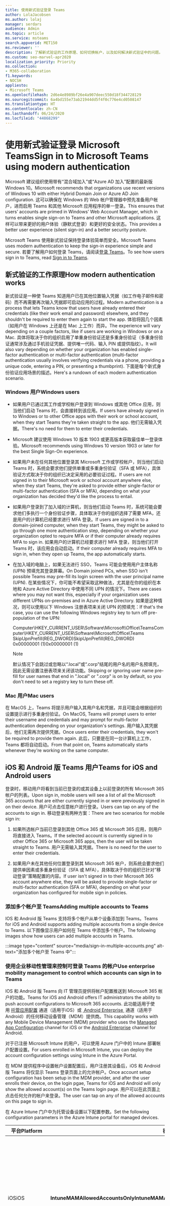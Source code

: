 ```yaml
---
title: 使用新式验证登录 Teams
author: LolaJacobsen
ms.author: lolaj
manager: serdars
audience: Admin
ms.topic: article
ms.service: msteams
search.appverid: MET150
ms.reviewer: ''
description: 了解新式验证的工作原理、如何切换帐户，以及如何解决新式验证中的问题。 包括如何告诉 Teams 在登录时忽略用户名 (UPN) 预填充。
ms.custom: seo-marvel-apr2020
localization_priority: Priority
ms.collection:
- M365-collaboration
f1.keywords:
- NOCSH
appliesto:
- Microsoft Teams
ms.openlocfilehash: 2d6e4e8989bf26e4a907deec550d18f344728129
ms.sourcegitcommit: 6a4bd155e73ab21944dd5f4f0c776e4cd0508147
ms.translationtype: HT
ms.contentlocale: zh-CN
ms.lasthandoff: 06/24/2020
ms.locfileid: "44868299"
---
```

<a name="sign-in-to-microsoft-teams-using-modern-authentication"></a><span data-ttu-id="c113b-104">使用新式验证登录 Microsoft Teams</span><span class="sxs-lookup"><span data-stu-id="c113b-104">Sign in to Microsoft Teams using modern authentication</span></span>
==========================

<span data-ttu-id="c113b-105">Microsoft 建议组织使用带有“混合域加入”或“Azure AD 加入”配置的最新版 Windows 10。</span><span class="sxs-lookup"><span data-stu-id="c113b-105">Microsoft recommends that organizations use recent versions of Windows 10 with either Hybrid Domain Join or Azure AD Join configuration.</span></span> <span data-ttu-id="c113b-106">这可以确保在 Windows 的 Web 帐户管理器中预先准备用户帐户，进而启用 Teams 和其他 Microsoft 应用程序的单一登录。</span><span class="sxs-lookup"><span data-stu-id="c113b-106">This ensures that users’ accounts are primed in Windows’ Web Account Manager, which in turns enables single sign-on to Teams and other Microsoft applications.</span></span> <span data-ttu-id="c113b-107">这样可以带来更好的用户体验（静默式登录）和更好的安全状态。</span><span class="sxs-lookup"><span data-stu-id="c113b-107">This provides a better user experience (silent sign-in) and a better security posture.</span></span>

<span data-ttu-id="c113b-108">Microsoft Teams 使用新式验证保持登录体验简单而安全。</span><span class="sxs-lookup"><span data-stu-id="c113b-108">Microsoft Teams uses modern authentication to keep the sign-in experience simple and secure.</span></span> <span data-ttu-id="c113b-109">若要了解用户如何登录 Teams，请阅读[登录 Teams](https://support.office.com/article/sign-in-to-teams-ea4b1443-d11b-4791-8ae1-9977e7723055)。</span><span class="sxs-lookup"><span data-stu-id="c113b-109">To see how users sign in to Teams, read [Sign in to Teams](https://support.office.com/article/sign-in-to-teams-ea4b1443-d11b-4791-8ae1-9977e7723055).</span></span>

## <a name="how-modern-authentication-works"></a><span data-ttu-id="c113b-110">新式验证的工作原理</span><span class="sxs-lookup"><span data-stu-id="c113b-110">How modern authentication works</span></span>

<span data-ttu-id="c113b-111">新式验证是一种使 Teams 知道用户已在其他位置输入凭据（如工作电子邮件和密码）而不再需要再次输入凭据即可启动应用的过程。</span><span class="sxs-lookup"><span data-stu-id="c113b-111">Modern authentication is a process that lets Teams know that users have already entered their credentials (like their work email and password) elsewhere, and they shouldn't be required to enter them again to start the app.</span></span> <span data-ttu-id="c113b-112">体验将因几个因素（如用户在 Windows 上还是在 Mac 上工作）而异。</span><span class="sxs-lookup"><span data-stu-id="c113b-112">The experience will vary depending on a couple factors, like if users are working in Windows or on a Mac.</span></span> <span data-ttu-id="c113b-113">具体将取决于你的组织启用了单重身份验证还是多重身份验证（多重身份验证通常涉及通过手机验证凭据、提供唯一代码、输入 PIN 或提供指纹）。</span><span class="sxs-lookup"><span data-stu-id="c113b-113">It will also vary depending on whether your organization has enabled single-factor authentication or multi-factor authentication (multi-factor authentication usually involves verifying credentials via a phone, providing a unique code, entering a PIN, or presenting a thumbprint).</span></span> <span data-ttu-id="c113b-114">下面是每个新式身份验证应用场景的描述。</span><span class="sxs-lookup"><span data-stu-id="c113b-114">Here's a rundown of each modern authentication scenario.</span></span>

### <a name="windows-users"></a><span data-ttu-id="c113b-115">Windows 用户</span><span class="sxs-lookup"><span data-stu-id="c113b-115">Windows users</span></span>

- <span data-ttu-id="c113b-116">如果用户已通过其工作或学校帐户登录到 Windows 或其他 Office 应用，则当他们启动 Teams 时，会直接转到该应用。</span><span class="sxs-lookup"><span data-stu-id="c113b-116">If users have already signed in to Windows or to other Office apps with their work or school account, when they start Teams they're taken straight to the app.</span></span> <span data-ttu-id="c113b-117">他们无需输入凭据。</span><span class="sxs-lookup"><span data-stu-id="c113b-117">There's no need for them to enter their credentials.</span></span>

- <span data-ttu-id="c113b-118">Microsoft 建议使用 Windows 10 版本 1903 或更高版本获取最佳单一登录体验。</span><span class="sxs-lookup"><span data-stu-id="c113b-118">Microsoft recommends using Windows 10 version 1903 or later for the best Single Sign-On experience.</span></span>

- <span data-ttu-id="c113b-119">如果用户未在任何其他位置登录其 Microsoft 工作或学校帐户，则当他们启动 Teams 时，系统会要求他们提供单重或多重身份验证（SFA 或 MFA），具体验证方式取决于你的组织已决定采用的必要验证过程。</span><span class="sxs-lookup"><span data-stu-id="c113b-119">If users are not signed in to their Microsoft work or school account anywhere else, when they start Teams, they're asked to provide either single-factor or multi-factor authentication (SFA or MFA), depending on what your organization has decided they'd like the process to entail.</span></span>

- <span data-ttu-id="c113b-120">如果用户登录到了加入域的计算机，则当他们启动 Teams 时，系统可能会要求他们多执行一个身份验证步骤，具体取决于你的组织选择了需要 MFA，还是用户的计算机已经要求进行 MFA 登录。</span><span class="sxs-lookup"><span data-stu-id="c113b-120">If users are signed in to a domain-joined computer, when they start Teams, they might be asked to go through one more authentication step, depending on whether your organization opted to require MFA or if their computer already requires MFA to sign in.</span></span> <span data-ttu-id="c113b-121">如果用户的计算机已经要求进行 MFA 登录，则当他们打开 Teams 时，该应用会自动启动。</span><span class="sxs-lookup"><span data-stu-id="c113b-121">If their computer already requires MFA to sign in, when they open up Teams, the app automatically starts.</span></span>

- <span data-ttu-id="c113b-122">在加入域的电脑上，如果无法进行 SSO，Teams 可能会使用用户主体名称 (UPN) 预填充其登录屏幕。</span><span class="sxs-lookup"><span data-stu-id="c113b-122">On Domain joined PCs, when SSO isn't possible Teams may pre-fill its login screen with the user principal name (UPN).</span></span> <span data-ttu-id="c113b-123">在某些情况下，你可能不希望采取这种做法，尤其是在你的组织在本地和 Azure Active Directory 中使用不同 UPN 的情况下。</span><span class="sxs-lookup"><span data-stu-id="c113b-123">There are cases where you may not want this, especially if your organization uses different UPNs on-premises and in Azure Active Directory.</span></span> <span data-ttu-id="c113b-124">如果是这种情况，则可以使用以下 Windows 注册表项来关闭 UPN 的预填充：</span><span class="sxs-lookup"><span data-stu-id="c113b-124">If that's the case, you can use the following Windows registry key to turn off pre-population of the UPN:</span></span>

  <span data-ttu-id="c113b-125">Computer\HKEY_CURRENT_USER\Software\Microsoft\Office\Teams</span><span class="sxs-lookup"><span data-stu-id="c113b-125">Computer\HKEY_CURRENT_USER\Software\Microsoft\Office\Teams</span></span><br/>
  <span data-ttu-id="c113b-126">SkipUpnPrefill(REG_DWORD)</span><span class="sxs-lookup"><span data-stu-id="c113b-126">SkipUpnPrefill(REG_DWORD)</span></span><br/>
  <span data-ttu-id="c113b-127">0x00000001 (1)</span><span class="sxs-lookup"><span data-stu-id="c113b-127">0x00000001 (1)</span></span>

    > [!NOTE]
    > <span data-ttu-id="c113b-128">默认情况下会跳过或忽略以“.local”或“.corp”结尾的用户名的用户名预填充，因此无需设置注册表项来关闭该功能。</span><span class="sxs-lookup"><span data-stu-id="c113b-128">Skipping or ignoring user name pre-fill for user names that end in ".local" or ".corp" is on by default, so you don't need to set a registry key to turn these off.</span></span>


### <a name="mac-users"></a><span data-ttu-id="c113b-129">Mac 用户</span><span class="sxs-lookup"><span data-stu-id="c113b-129">Mac users</span></span>

<span data-ttu-id="c113b-130">在 MacOS 上，Teams 将提示用户输入其用户名和凭据，并且可能会根据组织的设置提示进行多重身份验证。</span><span class="sxs-lookup"><span data-stu-id="c113b-130">On MacOS, Teams will prompt users to enter their username and credentials and may prompt for multi-factor authentication depending on your organization's settings.</span></span> <span data-ttu-id="c113b-131">用户输入其凭据后，他们无需再次提供凭据。</span><span class="sxs-lookup"><span data-stu-id="c113b-131">Once users enter their credentials, they won't be required to provide them again.</span></span> <span data-ttu-id="c113b-132">此后，只要是在同一台计算机上工作，Teams 都将自动启动。</span><span class="sxs-lookup"><span data-stu-id="c113b-132">From that point on, Teams automatically starts whenever they're working on the same computer.</span></span>

## <a name="teams-for-ios-and-android-users"></a><span data-ttu-id="c113b-133">iOS 和 Android 版 Teams 用户</span><span class="sxs-lookup"><span data-stu-id="c113b-133">Teams for iOS and Android users</span></span>

<span data-ttu-id="c113b-134">登录时，移动用户将看到当前已登录的或其设备上以前登录的所有 Microsoft 365 帐户的列表。</span><span class="sxs-lookup"><span data-stu-id="c113b-134">Upon sign in, mobile users will see a list of all the Microsoft 365 accounts that are either currently signed in or were previously signed in on their device.</span></span> <span data-ttu-id="c113b-135">用户可点击任意帐户进行登录。</span><span class="sxs-lookup"><span data-stu-id="c113b-135">Users can tap on any of the accounts to sign in.</span></span> <span data-ttu-id="c113b-136">移动登录有两种方案：</span><span class="sxs-lookup"><span data-stu-id="c113b-136">There are two scenarios for mobile sign in:</span></span>
    
1. <span data-ttu-id="c113b-137">如果所选帐户当前已登录到其他 Office 365 或 Microsoft 365 应用，则用户将直接进入 Teams。</span><span class="sxs-lookup"><span data-stu-id="c113b-137">If the selected account is currently signed in to other Office 365 or Microsoft 365 apps, then the user will be taken straight to Teams.</span></span> <span data-ttu-id="c113b-138">用户无需输入其凭据。</span><span class="sxs-lookup"><span data-stu-id="c113b-138">There is no need for the user to enter their credentials.</span></span>
    
2. <span data-ttu-id="c113b-139">如果用户未在其他任何位置登录到其 Microsoft 365 帐户，则系统会要求他们提供单因素或多重身份验证（SFA 或 MFA），具体取决于你的组织已针对”移动登录”策略配置的内容。</span><span class="sxs-lookup"><span data-stu-id="c113b-139">If user isn't signed in to their Microsoft 365 account anywhere else, they will be asked to provide single-factor or multi-factor authentication (SFA or MFA), depending on what your organization has configured for mobile sign in policies.</span></span>

### <a name="adding-multiple-accounts-to-teams"></a><span data-ttu-id="c113b-140">添加多个帐户至 Teams</span><span class="sxs-lookup"><span data-stu-id="c113b-140">Adding multiple accounts to Teams</span></span>

<span data-ttu-id="c113b-141">IOS 和 Android 版 Teams 支持将多个帐户从单个设备添加到 Teams。</span><span class="sxs-lookup"><span data-stu-id="c113b-141">Teams for iOS and Android supports adding multiple accounts from a single device to Teams.</span></span> <span data-ttu-id="c113b-142">以下图像显示用户如何在 Teams 中添加多个帐户。</span><span class="sxs-lookup"><span data-stu-id="c113b-142">The following images show how users can add multiple accounts in Teams.</span></span>
    
:::image type="content" source="media/sign-in-multiple-accounts.png" alt-text="添加多个帐户至 Teams 中":::

### <a name="use-enterprise-mobility-management-to-control-which-accounts-can-sign-in-to-teams"></a><span data-ttu-id="c113b-144">使用企业移动性管理来控制可登录 Teams 的帐户</span><span class="sxs-lookup"><span data-stu-id="c113b-144">Use enterprise mobility management to control which accounts can sign in to Teams</span></span>

<span data-ttu-id="c113b-145">IOS 和 Android 版 Teams 向 IT 管理员提供将帐户配置推送到 Microsoft 365 帐户的功能。</span><span class="sxs-lookup"><span data-stu-id="c113b-145">Teams for iOS and Android offers IT administrators the ability to push account configurations to Microsoft 365 accounts.</span></span> <span data-ttu-id="c113b-146">此功能适用于使用 [托管应用配置](https://developer.apple.com/library/archive/samplecode/sc2279/Introduction/Intro.html) 通道（适用于iOS）或 [ Android Enterprise ](https://developer.android.com/work/managed-configurations) 通道（适用于Android）的任何移动设备管理（MDM）提供商。</span><span class="sxs-lookup"><span data-stu-id="c113b-146">This capability works with any Mobile Device Management (MDM) provider who uses the [Managed App Configuration](https://developer.apple.com/library/archive/samplecode/sc2279/Introduction/Intro.html) channel for iOS or the [Android Enterprise](https://developer.android.com/work/managed-configurations) channel for Android.</span></span>

<span data-ttu-id="c113b-147">对于已注册 Microsoft Intune 的用户，可以使用 Azure 门户中的 Intune 部署帐户配置设置。</span><span class="sxs-lookup"><span data-stu-id="c113b-147">For users enrolled in Microsoft Intune, you can deploy the account configuration settings using Intune in the Azure Portal.</span></span>

<span data-ttu-id="c113b-148">在 MDM 提供程序中设置帐户设置配置后，用户注册其设备后，iOS 和 Android 版 Teams 将仅显示 Teams 登录页面上的允许帐户。</span><span class="sxs-lookup"><span data-stu-id="c113b-148">Once account setup configuration has been setup in the MDM provider, and after the user enrolls their device, on the login pgae, Teams for iOS and Android will only show the allowed account(s) on the Teams login page.</span></span> <span data-ttu-id="c113b-149">用户可以在此页面上点击任何允许的帐户来登录。</span><span class="sxs-lookup"><span data-stu-id="c113b-149">The user can tap on any of the allowed accounts on this page to sign in.</span></span>

<span data-ttu-id="c113b-150">在 Azure Intune 门户中为托管设备设置以下配置参数。</span><span class="sxs-lookup"><span data-stu-id="c113b-150">Set the following configuration parameters in the Azure Intune portal for managed devices.</span></span>


|<span data-ttu-id="c113b-151">平台</span><span class="sxs-lookup"><span data-stu-id="c113b-151">Platform</span></span> |<span data-ttu-id="c113b-152">密钥</span><span class="sxs-lookup"><span data-stu-id="c113b-152">Key</span></span>  |<span data-ttu-id="c113b-153">值</span><span class="sxs-lookup"><span data-stu-id="c113b-153">Value</span></span>  |
|---------|---------|---------|
|<span data-ttu-id="c113b-154">iOS</span><span class="sxs-lookup"><span data-stu-id="c113b-154">iOS</span></span>     |  <span data-ttu-id="c113b-155">**IntuneMAMAllowedAccountsOnly**</span><span class="sxs-lookup"><span data-stu-id="c113b-155">**IntuneMAMAllowedAccountsOnly**</span></span>       | <span data-ttu-id="c113b-156">**启用**：唯一允许的帐户是 IntuneMAMUPN 密钥定义的托管用户帐户。</span><span class="sxs-lookup"><span data-stu-id="c113b-156">**Enabled**: The only account allowed is the managed user account defined by the IntuneMAMUPN key.</span></span><br> <span data-ttu-id="c113b-157">**禁用**（或者与**启用**不匹配的任何区分大小写的值）：允许任何帐户。</span><span class="sxs-lookup"><span data-stu-id="c113b-157">**Disabled** (or any value that is not a case insensitive match to **Enabled**): Any account is allowed.</span></span>        |
|<span data-ttu-id="c113b-158">iOS</span><span class="sxs-lookup"><span data-stu-id="c113b-158">iOS</span></span>     |   <span data-ttu-id="c113b-159">**IntuneMAMUPN**</span><span class="sxs-lookup"><span data-stu-id="c113b-159">**IntuneMAMUPN**</span></span>      |   <span data-ttu-id="c113b-160">允许登录到 Teams 的帐户的 UPN。</span><span class="sxs-lookup"><span data-stu-id="c113b-160">UPN of the account allowed to sign in to Teams.</span></span><br> <span data-ttu-id="c113b-161">对于注册 Intune 的设备，{{userprincipalname}}令牌可用于代表已注册的用户帐户。</span><span class="sxs-lookup"><span data-stu-id="c113b-161">For Intune enrolled devices, the {{userprincipalname}} token may be used to represent the enrolled user account.</span></span>       |
|<span data-ttu-id="c113b-162">Android</span><span class="sxs-lookup"><span data-stu-id="c113b-162">Android</span></span>     |<span data-ttu-id="c113b-163">**com.microsoft.intune.mam.AllowedAccountUPNs**</span><span class="sxs-lookup"><span data-stu-id="c113b-163">**com.microsoft.intune.mam.AllowedAccountUPNs**</span></span>         |    <span data-ttu-id="c113b-164">仅允许的账户是此密钥定义的托管用户账户。</span><span class="sxs-lookup"><span data-stu-id="c113b-164">Only account(s) allowed are the managed user account(s) defined by this key.</span></span><br> <span data-ttu-id="c113b-165">一个或多个分号 [;] 分隔的 UPN。</span><span class="sxs-lookup"><span data-stu-id="c113b-165">One or more semi-colon [;]- delmited UPNs.</span></span><br> <span data-ttu-id="c113b-166">对于注册 Intune 的设备，{{userprincipalname}}令牌可用于代表已注册的用户帐户。</span><span class="sxs-lookup"><span data-stu-id="c113b-166">For Intune enrolled devices, the {{userprincipalname}} token may be used to represent the enrolled user account.</span></span>

<span data-ttu-id="c113b-167">设置帐户设置配置后，Teams 将限制登录功能，以使只有已注册设备上的允许账户才能获得访问权限。</span><span class="sxs-lookup"><span data-stu-id="c113b-167">Once the account setup configuration has been set, Teams will restrict the ability to sign in, so that only allowed accounts on enrolled devices will be granted access.</span></span>

<span data-ttu-id="c113b-168">若要创建托管 iOS/iPadOS 设备的应用配置策略，请参阅 [添加托管 iOS/iPadOS 设备的应用配置策略](https://docs.microsoft.com/mem/intune/apps/app-configuration-policies-use-ios)。</span><span class="sxs-lookup"><span data-stu-id="c113b-168">To create an app configuration policy for managed iOS/iPadOS devices, see [Add app configuration policies for managed iOS/iPadOS devices](https://docs.microsoft.com/mem/intune/apps/app-configuration-policies-use-ios).</span></span>

<span data-ttu-id="c113b-169">若要创建托管 Android 设备的应用配置策略，请参阅 [添加托管 Android 设备的应用配置策略](https://docs.microsoft.com/mem/intune/apps/app-configuration-policies-use-android)。</span><span class="sxs-lookup"><span data-stu-id="c113b-169">To create an app configuration policy for managed Android devices, see [Add app configuration policies for managed Android devices](https://docs.microsoft.com/mem/intune/apps/app-configuration-policies-use-android).</span></span>


## <a name="switching-accounts-after-completing-modern-authentication"></a><span data-ttu-id="c113b-170">完成新式验证后切换帐户</span><span class="sxs-lookup"><span data-stu-id="c113b-170">Switching accounts after completing modern authentication</span></span>

<span data-ttu-id="c113b-171">如果用户在加入域的计算机上工作（例如，如果他们的租户已启用 Kerberos），则他们在完成新式验证后无法切换用户帐户。</span><span class="sxs-lookup"><span data-stu-id="c113b-171">If users are working on a domain-joined computer (for example, if their tenant has enabled Kerberos), they cannot switch user accounts once they've completed modern authentication.</span></span> <span data-ttu-id="c113b-172">如果用户不在加入域的计算机上工作，则可以切换帐户。</span><span class="sxs-lookup"><span data-stu-id="c113b-172">If users are not working on a domain-joined computer, they can switch accounts.</span></span>

## <a name="signing-out-of-teams-after-completing-modern-authentication"></a><span data-ttu-id="c113b-173">完成新式验证后注销 Teams</span><span class="sxs-lookup"><span data-stu-id="c113b-173">Signing out of Teams after completing modern authentication</span></span>

<span data-ttu-id="c113b-174">若要注销 Teams，用户可以单击应用顶部的个人资料图片，然后选择“**注销**”。他们还可以右键单击任务栏中的应用图标，然后选择“**注销**”。注销 Teams 后，他们需要再次输入凭据才能启动该应用。</span><span class="sxs-lookup"><span data-stu-id="c113b-174">To sign out of Teams, users can click their profile picture at the top of the app, and then select **Sign out**. They can also right-click the app icon in their taskbar, and then select **Log out**. Once they've sign out of Teams, they need to enter their credentials again to launch the app.</span></span>

### <a name="signing-out-of-teams-for-ios-and-android"></a><span data-ttu-id="c113b-175">退出 iOS 和 Android 版 Teams</span><span class="sxs-lookup"><span data-stu-id="c113b-175">Signing out of Teams for iOS and Android</span></span>

<span data-ttu-id="c113b-176">移动用户可以通过以下方法退出小组：进入菜单，然后选择“**更多**”菜单，然后选择“**退出**”。退出后，用户下次启动该应用程序时需要重新输入其凭据。</span><span class="sxs-lookup"><span data-stu-id="c113b-176">Mobile users can sign out of Teams by going to the menu and choosing the **More** menu, and then choosing **Sign out**. Once signed out, users will need to re-enter their credentials the next time they launch the app.</span></span>

> [!NOTE]
> <span data-ttu-id="c113b-177">Android 版 Teams 使用单一登录（SSO）来简化登录体验。</span><span class="sxs-lookup"><span data-stu-id="c113b-177">Teams for Android uses single sign-on (SSO) to simplify the sign in experience.</span></span> <span data-ttu-id="c113b-178">除了 Teams 之外，用户应确保退出**所有** Microsoft 应用，以便完全退出 Android 平台。</span><span class="sxs-lookup"><span data-stu-id="c113b-178">Users should make sure to log out of **all** Microsoft apps, in addition to Teams, in order to completely log out on the Android platform.</span></span>

## <a name="urls-and-ip-address-ranges"></a><span data-ttu-id="c113b-179">URL 和 IP 地址范围</span><span class="sxs-lookup"><span data-stu-id="c113b-179">URLs and IP address ranges</span></span>

<span data-ttu-id="c113b-180">Teams 需要连接到 Internet。</span><span class="sxs-lookup"><span data-stu-id="c113b-180">Teams requires connectivity to the Internet.</span></span> <span data-ttu-id="c113b-181">若要了解在 Office 365 计划、政府版和其他云中使用 Teams 的客户应该可以访问的终结点，请阅读 [Office 365 URL 和 IP 地址范围](https://docs.microsoft.com/office365/enterprise/urls-and-ip-address-ranges)。</span><span class="sxs-lookup"><span data-stu-id="c113b-181">To understand endpoints that should be reachable for customers using Teams in Office 365 plans, Government and other clouds, read [Office 365 URLs and IP address ranges](https://docs.microsoft.com/office365/enterprise/urls-and-ip-address-ranges).</span></span>

> [!IMPORTANT]
> <span data-ttu-id="c113b-182">目前，Teams 要求所有用户都能访问（TCP 端口 443）Google ssl.gstatic.com 服务 (<https://ssl.gstatic.com)>；即使你不使用 Gstatic，也是如此。</span><span class="sxs-lookup"><span data-stu-id="c113b-182">Teams presently requires access (TCP port 443) to the Google ssl.gstatic.com service (<https://ssl.gstatic.com)> for all users; this is true even if you're not using Gstatic.</span></span> <span data-ttu-id="c113b-183">Teams 将很快取消此要求（2020 年初），届时我们将相应地更新此文章。</span><span class="sxs-lookup"><span data-stu-id="c113b-183">Teams will remove this requirement soon (early 2020), and we'll update this article accordingly at that time.</span></span>

## <a name="troubleshooting-modern-authentication"></a><span data-ttu-id="c113b-184">新式验证疑难解答</span><span class="sxs-lookup"><span data-stu-id="c113b-184">Troubleshooting modern authentication</span></span>

<span data-ttu-id="c113b-185">使用 Teams 的每个组织均可使用新式验证，因此如果用户无法完成该过程，则你的域或组织的 Microsoft 工作或学习帐户可能存在问题。</span><span class="sxs-lookup"><span data-stu-id="c113b-185">Modern authentication is available for every organization that uses Teams, so if users are not able to complete the process, there might be something wrong with your domain or your organization's Microsoft work or school account.</span></span>

<span data-ttu-id="c113b-186">有关详细信息，请参阅[为什么我无法登录 Microsoft Teams？](https://support.office.com/article/why-am-i-having-trouble-signing-in-to-microsoft-teams-a02f683b-61a3-4008-9447-ee60c5593b0f)</span><span class="sxs-lookup"><span data-stu-id="c113b-186">For more information, see [Why am I having trouble signing in to Microsoft Teams?](https://support.office.com/article/why-am-i-having-trouble-signing-in-to-microsoft-teams-a02f683b-61a3-4008-9447-ee60c5593b0f)</span></span>
